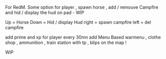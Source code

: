 For RedM. Some option for player , spawn horse , add / remouve Campfire and hid / display the hud on pad - WIP

Up = Horse Down = Hid / display Hud right = spawn campfire left = del campfire

add prime and xp for player every 30mn add Menu Based warmenu , clothe shop , ammunition , train station with tp , blips on the map !

WIP
